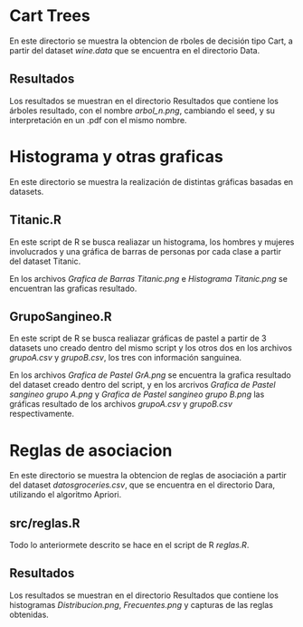 # Cart Trees

En este directorio se muestra la obtencion de rboles de decisión tipo Cart, a partir del
dataset *wine.data* que se encuentra en el directorio Data.

## Resultados

Los resultados se muestran en el directorio Resultados que contiene los árboles resultado,
con el nombre *arbol_n.png*, cambiando el seed, y su interpretación en un .pdf con el
mismo nombre.

# Histograma y otras graficas

En este directorio se muestra la realización de distintas gráficas basadas en datasets.

## Titanic.R

En este script de R se busca realiazar un histograma, los hombres y mujeres
involucrados y una gráfica de barras de personas por cada clase a partir
del dataset Titanic.

En los archivos *Grafica de Barras Titanic.png* e *Histograma Titanic.png* se
encuentran las graficas resultado.

## GrupoSangineo.R

En este script de R se busca realiazar gráficas de pastel a partir de 3 datasets
uno creado dentro del mismo script y los otros dos en los archivos *grupoA.csv*
y *grupoB.csv*, los tres con información sanguinea.

En los archivos *Grafica de Pastel GrA.png* se encuentra la grafica resultado
del dataset creado dentro del script, y en los arcrivos *Grafica de Pastel sangineo grupo A.png*
y *Grafica de Pastel sangineo grupo B.png* las gráficas resultado de los archivos
*grupoA.csv* y *grupoB.csv* respectivamente.

# Reglas de asociacion

En este directorio se muestra la obtencion de reglas de asociación a partir del 
dataset *datosgroceries.csv*, que se encuentra en el directorio Dara, utilizando 
el algoritmo Apriori. 

## src/reglas.R

Todo lo anteriormete descrito se hace en el script de R *reglas.R*.

## Resultados

Los resultados se muestran en el directorio Resultados que contiene los histogramas
*Distribucion.png*, *Frecuentes.png* y capturas de las reglas obtenidas.

